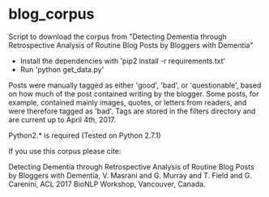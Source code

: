 # blog_corpus
Script to download the corpus from "Detecting Dementia through Retrospective Analysis of Routine Blog Posts by Bloggers with Dementia"
- Install the dependencies with 'pip2 install -r requirements.txt'
- Run 'python get_data.py'

Posts were manually tagged as either 'good', 'bad', or 'questionable', based on how much of the post contained writing by the blogger. Some posts, for example, contained mainly images, quotes, or letters from readers, and were therefore tagged as 'bad'. Tags are stored in the filters directory and are current up to April 4th, 2017.

Python2.\* is required (Tested on Python 2.7.1) 

If you use this corpus please cite:

Detecting Dementia through Retrospective Analysis of Routine Blog Posts by Bloggers with Dementia,
V. Masrani and G. Murray and T. Field and G. Carenini, ACL 2017 BioNLP Workshop, Vancouver, Canada.

